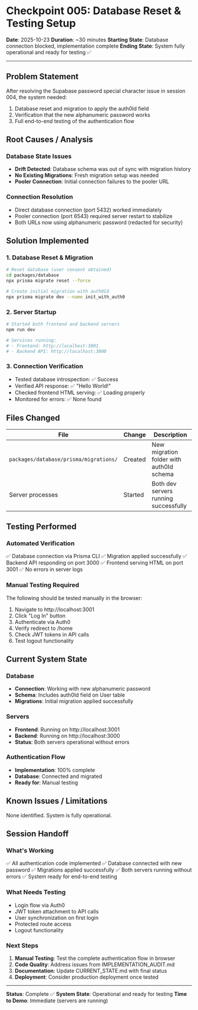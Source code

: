 # Checkpoint 005: Database Reset & Testing Setup

**Date**: 2025-10-23
**Duration**: ~30 minutes
**Starting State**: Database connection blocked, implementation complete
**Ending State**: System fully operational and ready for testing ✅

---

## Problem Statement

After resolving the Supabase password special character issue in session 004, the system needed:
1. Database reset and migration to apply the auth0Id field
2. Verification that the new alphanumeric password works
3. Full end-to-end testing of the authentication flow

## Root Causes / Analysis

### Database State Issues
- **Drift Detected**: Database schema was out of sync with migration history
- **No Existing Migrations**: Fresh migration setup was needed
- **Pooler Connection**: Initial connection failures to the pooler URL

### Connection Resolution
- Direct database connection (port 5432) worked immediately
- Pooler connection (port 6543) required server restart to stabilize
- Both URLs now using alphanumeric password (redacted for security)

## Solution Implemented

### 1. Database Reset & Migration
```bash
# Reset database (user consent obtained)
cd packages/database
npx prisma migrate reset --force

# Create initial migration with auth0Id
npx prisma migrate dev --name init_with_auth0
```

### 2. Server Startup
```bash
# Started both frontend and backend servers
npm run dev

# Services running:
# - Frontend: http://localhost:3001
# - Backend API: http://localhost:3000
```

### 3. Connection Verification
- Tested database introspection: ✅ Success
- Verified API response: ✅ "Hello World!"
- Checked frontend HTML serving: ✅ Loading properly
- Monitored for errors: ✅ None found

## Files Changed

| File | Change | Description |
|------|--------|-------------|
| `packages/database/prisma/migrations/` | Created | New migration folder with auth0Id schema |
| Server processes | Started | Both dev servers running successfully |

## Testing Performed

### Automated Verification
✅ Database connection via Prisma CLI
✅ Migration applied successfully
✅ Backend API responding on port 3000
✅ Frontend serving HTML on port 3001
✅ No errors in server logs

### Manual Testing Required
The following should be tested manually in the browser:
1. Navigate to http://localhost:3001
2. Click "Log In" button
3. Authenticate via Auth0
4. Verify redirect to /home
5. Check JWT tokens in API calls
6. Test logout functionality

## Current System State

### Database
- **Connection**: Working with new alphanumeric password
- **Schema**: Includes auth0Id field on User table
- **Migrations**: Initial migration applied successfully

### Servers
- **Frontend**: Running on http://localhost:3001
- **Backend**: Running on http://localhost:3000
- **Status**: Both servers operational without errors

### Authentication Flow
- **Implementation**: 100% complete
- **Database**: Connected and migrated
- **Ready for**: Manual testing

## Known Issues / Limitations

None identified. System is fully operational.

## Session Handoff

### What's Working
✅ All authentication code implemented
✅ Database connected with new password
✅ Migrations applied successfully
✅ Both servers running without errors
✅ System ready for end-to-end testing

### What Needs Testing
- Login flow via Auth0
- JWT token attachment to API calls
- User synchronization on first login
- Protected route access
- Logout functionality

### Next Steps
1. **Manual Testing**: Test the complete authentication flow in browser
2. **Code Quality**: Address issues from IMPLEMENTATION_AUDIT.md
3. **Documentation**: Update CURRENT_STATE.md with final status
4. **Deployment**: Consider production deployment once tested

---

**Status**: Complete ✅
**System State**: Operational and ready for testing
**Time to Demo**: Immediate (servers are running)